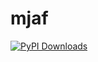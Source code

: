 # mjaf


[![PyPI Downloads](https://img.shields.io/pypi/dm/mjaf.svg?label=PyPI%20downloads)](
https://pypi.org/project/mjaf)
